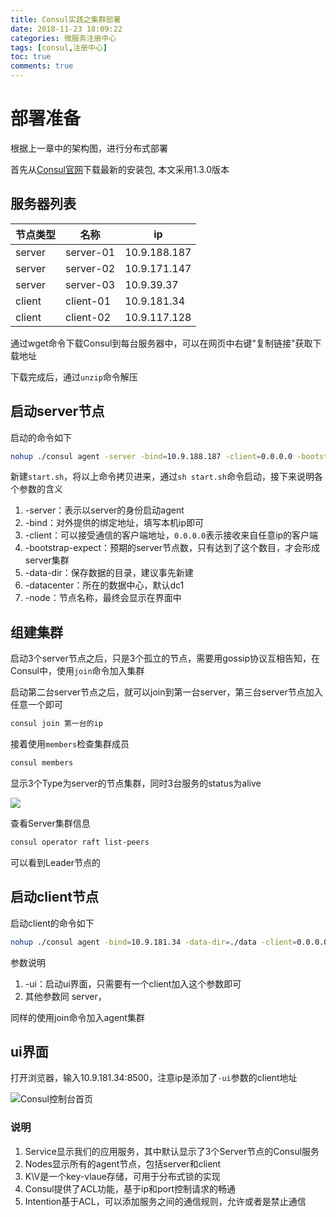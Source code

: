 ```yaml
---
title: Consul实践之集群部署
date: 2018-11-23 18:09:22
categories: 微服务注册中心
tags: [consul,注册中心]
toc: true
comments: true
---
```




# 部署准备

根据上一章中的架构图，进行分布式部署

首先从[Consul官网](https://www.consul.io/downloads.html)下载最新的安装包, 本文采用1.3.0版本

## 服务器列表

| 节点类型 | 名称      | ip           |
| -------- | --------- | ------------ |
| server   | server-01 | 10.9.188.187 |
| server   | server-02 | 10.9.171.147 |
| server   | server-03 | 10.9.39.37   |
| client   | client-01 | 10.9.181.34  |
| client   | client-02 | 10.9.117.128 |

通过wget命令下载Consul到每台服务器中，可以在网页中右键"复制链接"获取下载地址

下载完成后，通过`unzip`命令解压

## 启动server节点

启动的命令如下

```bash
nohup ./consul agent -server -bind=10.9.188.187 -client=0.0.0.0 -bootstrap-expect=3 -data-dir=./data -datacenter=dc1 -node=server-01 &
```

新建`start.sh`，将以上命令拷贝进来，通过`sh start.sh`命令启动，接下来说明各个参数的含义

1. -server：表示以server的身份启动agent
2. -bind：对外提供的绑定地址，填写本机ip即可
3. -client：可以接受通信的客户端地址，`0.0.0.0`表示接收来自任意ip的客户端
4. -bootstrap-expect：预期的server节点数，只有达到了这个数目，才会形成server集群
5. -data-dir：保存数据的目录，建议事先新建
6. -datacenter：所在的数据中心，默认dc1
7. -node：节点名称，最终会显示在界面中



## 组建集群

启动3个server节点之后，只是3个孤立的节点，需要用gossip协议互相告知，在Consul中，使用`join`命令加入集群

启动第二台server节点之后，就可以join到第一台server，第三台server节点加入任意一个即可

```bash
consul join 第一台的ip
```

接着使用`members`检查集群成员

```bash
consul members
```

显示3个Type为server的节点集群，同时3台服务的status为alive

![](https://ws4.sinaimg.cn/large/006tNbRwly1fxjdws5ixuj326w050abp.jpg)

查看Server集群信息
```bash
consul operator raft list-peers
```
可以看到Leader节点的



## 启动client节点

启动client的命令如下

```bash
nohup ./consul agent -bind=10.9.181.34 -data-dir=./data -client=0.0.0.0 -node=client-01 -ui &
```

参数说明

1. -ui：启动ui界面，只需要有一个client加入这个参数即可
2. 其他参数同 server，

同样的使用join命令加入agent集群



## ui界面

打开浏览器，输入10.9.181.34:8500，注意ip是添加了`-ui`参数的client地址

![Consul控制台首页](https://ws3.sinaimg.cn/large/006tNbRwly1fxlfnff3vmj32780h2mze.jpg)
### 说明

1. Service显示我们的应用服务，其中默认显示了3个Server节点的Consul服务
2. Nodes显示所有的agent节点，包括server和client
3. K\V是一个key-vlaue存储，可用于分布式锁的实现
4. Consul提供了ACL功能，基于ip和port控制请求的畅通
5. Intention基于ACL，可以添加服务之间的通信规则，允许或者是禁止通信







